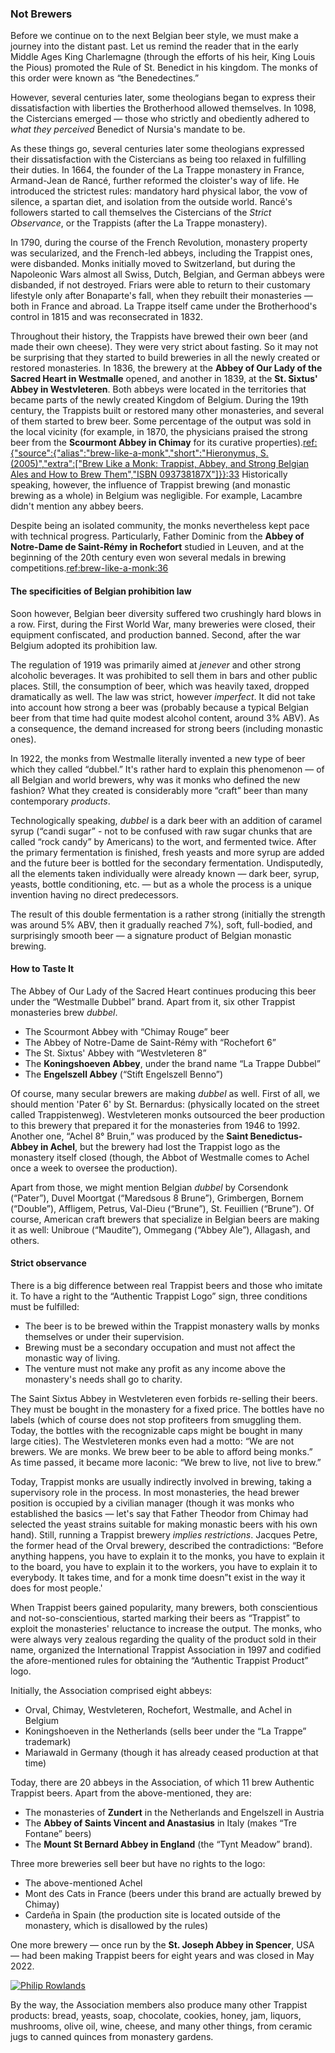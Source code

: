 ### Not Brewers

Before we continue on to the next Belgian beer style, we must make a journey into the  distant past. Let us remind the reader that in the early Middle Ages King Charlemagne (through the efforts of his heir, King Louis the Pious) promoted the Rule of St. Benedict in his kingdom. The monks of this order were known as “the Benedectines.”

However, several centuries later, some theologians began to express their dissatisfaction with liberties the Brotherhood allowed themselves. In 1098, the Cistercians emerged — those who strictly and obediently adhered to *what they perceived* Benedict of Nursia's mandate to be.

As these things go, several centuries later some theologians expressed their dissatisfaction with the Cistercians as being too relaxed in fulfilling their duties. In 1664, the founder of the La Trappe monastery in France, Armand-Jean de Rancé, further reformed the cloister's way of life. He introduced the strictest rules: mandatory hard physical labor, the vow of silence, a spartan diet, and isolation from the outside world. Rancé's followers started to call themselves the Cistercians of the *Strict Observance*, or the Trappists (after the La Trappe monastery).

In 1790, during the course of the French Revolution, monastery property was secularized, and the French-led abbeys, including the Trappist ones, were disbanded. Monks initially moved to Switzerland, but during the Napoleonic Wars almost all Swiss, Dutch, Belgian, and German abbeys were disbanded, if not destroyed. Friars were able to return to their customary lifestyle only after Bonaparte's fall, when they rebuilt their monasteries — both in France and abroad. La Trappe itself came under the Brotherhood's control in 1815 and was reconsecrated in 1832.

Throughout their history, the Trappists have brewed their own beer (and made their own cheese). They were very strict about fasting. So it may not be surprising that they started to build breweries in all the newly created or restored monasteries. In 1836, the brewery at the **Abbey of Our Lady of the Sacred Heart in Westmalle** opened, and another in 1839, at the **St. Sixtus' Abbey in Westvleteren**. Both abbeys were located in the territories that became parts of the newly created Kingdom of Belgium. During the 19th century, the Trappists built or restored many other monasteries, and several of them started to brew beer. Some percentage of the output was sold in the local vicinity (for example, in 1870, the physicians praised the strong beer from the **Scourmont Abbey in Chimay** for its curative properties).[ref:{"source":{"alias":"brew-like-a-monk","short":"Hieronymus, S. (2005)","extra":["Brew Like a Monk: Trappist, Abbey, and Strong Belgian Ales and How to Brew Them","ISBN 093738187X"]}}:33]() Historically speaking, however, the influence of Trappist brewing (and monastic brewing as a whole) in Belgium was negligible. For example, Lacambre didn't mention any abbey beers.

Despite being an isolated community, the monks nevertheless kept pace with technical progress. Particularly, Father Dominic from the **Abbey of Notre-Dame de Saint-Rémy in Rochefort** studied in Leuven, and at the beginning of the 20th century even won several medals in brewing competitions.[ref:brew-like-a-monk:36]()

#### The specificities of Belgian prohibition law

Soon however, Belgian beer diversity suffered two crushingly hard blows in a row. First, during the First World War, many breweries were closed, their equipment confiscated, and production banned. Second, after the war Belgium adopted its prohibition law.

The regulation of 1919 was primarily aimed at *jenever* and other strong alcoholic beverages. It was prohibited to sell them in bars and other public places. Still, the consumption of beer, which was heavily taxed, dropped dramatically as well. The law was strict, however *imperfect*. It did not take into account how strong a beer was (probably because a typical Belgian beer from that time had quite modest alcohol content, around 3% ABV). As a consequence, the demand increased for strong beers (including monastic ones).

In 1922, the monks from Westmalle literally invented a new type of beer which they called “dubbel.” It's rather hard to explain this phenomenon — of all Belgian and world brewers, why was it monks who defined the new fashion? What they created is considerably more “craft” beer than many contemporary *products*.

Technologically speaking, *dubbel* is a dark beer with an addition of caramel syrup (“candi sugar” - not to be confused with raw sugar chunks that are called “rock candy” by Americans) to the wort, and fermented twice. After the primary fermentation is finished, fresh yeasts and more syrup are added and the future beer is bottled for the secondary fermentation. Undisputedly, all the elements taken individually were already known — dark beer, syrup, yeasts, bottle conditioning, etc. — but as a whole the process is a unique invention having no direct predecessors.

The result of this double fermentation is a rather strong (initially the strength was around 5% ABV, then it gradually reached 7%), soft, full-bodied, and surprisingly smooth beer — a signature product of Belgian monastic brewing.

#### How to Taste It

The Abbey of Our Lady of the Sacred Heart continues producing this beer under the “Westmalle Dubbel” brand. Apart from it, six other Trappist monasteries brew *dubbel*.

  * The Scourmont Abbey with “Chimay Rouge” beer
  * The Abbey of Notre-Dame de Saint-Rémy with “Rochefort 6”
  * The St. Sixtus' Abbey with “Westvleteren 8”
  * The **Koningshoeven Abbey**, under the brand name “La Trappe Dubbel”
  * The **Engelszell Abbey** (“Stift Engelszell Benno”)

Of course, many secular brewers are making *dubbel* as well. First of all, we should mention 'Pater 6' by St. Bernardus: (physically located on the street called Trappistenweg). Westvleteren monks outsourced the beer production to this brewery that prepared it for the monasteries from 1946 to 1992. Another one, “Achel 8° Bruin,” was produced by the **Saint Benedictus-Abbey in Achel**, but the brewery had lost the Trappist logo as the monastery itself closed (though, the Abbot of Westmalle comes to Achel once a week to oversee the production).

Apart from those, we might mention Belgian *dubbel* by Corsendonk (“Pater”), Duvel Moortgat (“Maredsous 8 Brune”), Grimbergen, Bornem (“Double”), Affligem, Petrus, Val-Dieu (“Brune”), St. Feuillien (“Brune”). Of course, American craft brewers that specialize in Belgian beers are making it as well: Unibroue (“Maudite”), Ommegang (“Abbey Ale”), Allagash, and others.

#### Strict observance

There is a big difference between real Trappist beers and those who imitate it. To have a right to the “Authentic Trappist Logo” sign, three conditions must be fulfilled:

  * The beer is to be brewed within the Trappist monastery walls by monks themselves or under their supervision.
  * Brewing must be a secondary occupation and must not affect the monastic way of living.
  * The venture must not make any profit as any income above the monastery's needs shall go to charity.

The Saint Sixtus Abbey in Westvleteren even forbids re-selling their beers. They must be bought in the monastery for a fixed price. The bottles have no labels (which of course does not stop profiteers from smuggling them. Today, the bottles with the recognizable caps might be bought in many large cities). The Westvleteren monks even had a motto: “We are not brewers. We are monks. We brew beer to be able to afford being monks.” As time passed, it became more laconic: “We brew to live, not live to brew.”

Today, Trappist monks are usually indirectly involved in brewing, taking a supervisory role in the process. In most monasteries, the head brewer position is occupied by a civilian manager (though it was monks who established the basics — let's say that Father Theodor from Chimay had selected the yeast strains suitable for making monastic beers with his own hand). Still, running a Trappist brewery *implies restrictions*. Jacques Petre, the former head of the Orval brewery, described the contradictions: “Before anything happens, you have to explain it to the monks, you have to explain it to the board, you have to explain it to the workers, you have to explain it to everybody. It takes time, and for a monk time doesn”t exist in the way it does for most people.' 

When Trappist beers gained popularity, many brewers, both conscientious and not-so-conscientious, started marking their beers as “Trappist” to exploit the monasteries' reluctance to increase the output. The monks, who were always very zealous regarding the quality of the product sold in their name, organized the International Trappist Association in 1997 and codified the afore-mentioned rules for obtaining the “Authentic Trappist Product” logo.

Initially, the Association comprised eight abbeys: 
  * Orval, Chimay, Westvleteren, Rochefort, Westmalle, and Achel in Belgium
  * Koningshoeven in the Netherlands (sells beer under the “La Trappe” trademark)
  * Mariawald in Germany (though it has already ceased production at that time) 

Today, there are 20 abbeys in the Association, of which 11 brew Authentic Trappist beers. Apart from the above-mentioned, they are:
  * The monasteries of **Zundert** in the Netherlands and Engelszell in Austria
  * The **Abbey of Saints Vincent and Anastasius** in Italy (makes “Tre Fontane” beers)
  * The **Mount St Bernard Abbey in England** (the “Tynt Meadow” brand).

Three more breweries sell beer but have no rights to the logo: 
  * The above-mentioned Achel
  * Mont des Cats in France (beers under this brand are actually brewed by Chimay)
  * Cardeña in Spain (the production site is located outside of the monastery, which is disallowed by the rules)
  
One more brewery — once run by the **St. Joseph Abbey in Spencer**, USA — had been making Trappist beers for eight years and was closed in May 2022.

[![Philip Rowlands](/img/trappist-beers.jpg "11 Trappist beers. The orange-capped bottle with no label is Westvleteren XII")](https://commons.wikimedia.org/wiki/File:Trappist_Beer_2015-08-15.jpg)

By the way, the Association members also produce many other Trappist products: bread, yeasts, soap, chocolate, cookies, honey, jam, liquors, mushrooms, olive oil, wine, cheese, and many other things, from ceramic jugs to canned quinces from monastery gardens.